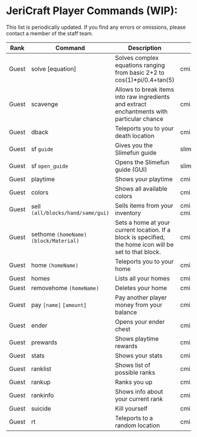# JeriCraft Player Commands (WIP):

This list is periodically updated. If you find any errors or omissions, please contact a member of the staff team.

| Rank  | Command                                 | Description                                                                                             | Node                                        |
|-------|-----------------------------------------|---------------------------------------------------------------------------------------------------------|---------------------------------------------|
| Guest | solve [equation]                        | Solves complex equations ranging from basic 2+2 to cos(1)*pi/0.4+tan(5)                                 | cmi.command.solve                           |
| Guest | scavenge                                | Allows to break items into raw ingredients and extract enchantments with particular chance              | cmi.command.scavenge                        |
| Guest | dback                                   | Teleports you to your death location                                                                    | cmi.command.dback                           |
| Guest | sf `guide`                              | Gives you the Slimefun guide                                                                            | slimefun.command.guide                      |
| Guest | sf `open_guide`                         | Opens the Slimefun guide (GUI)                                                                          | slimefun.command.open_guide                 |
| Guest | playtime                                | Shows your playtime                                                                                     | cmi.command.playtime                        |
| Guest | colors                                  | Shows all available colors                                                                              | cmi.command.colors                          |
| Guest | sell `(all/blocks/hand/same/gui)`       | Sells items from your inventory                                                                         | cmi.command.sell, cmi.command.sell.material |
| Guest | sethome `(homeName)` `(block/Material)` | Sets a home at your current location. If a block is specified, the home icon will be set to that block. | cmi.command.sethome                         |
| Guest | home `(homeName)`                       | Teleports you to your home                                                                              | cmi.command.home                            |
| Guest | homes                                   | Lists all your homes                                                                                    | cmi.command.homes                           |
| Guest | removehome `(homeName)`                 | Deletes your home                                                                                       | cmi.command.removehome                      |
| Guest | pay `[name]` `[amount]`                 | Pay another player money from your balance                                                              | cmi.command.pay                             |
| Guest | ender                                   | Opens your ender chest                                                                                  | cmi.command.ender                           |
| Guest | prewards                                | Shows playtime rewards                                                                                  | cmi.command.prewards                        |
| Guest | stats                                   | Shows your stats                                                                                        | cmi.command.stats                           |
| Guest | ranklist                                | Shows list of possible ranks                                                                            | cmi.command.ranklist                        |
| Guest | rankup                                  | Ranks you up                                                                                            | cmi.command.rankup                          |
| Guest | rankinfo                                | Shows info about your current rank                                                                      | cmi.command.rankinfo                        |
| Guest | suicide                                 | Kill yourself                                                                                           | cmi.command.suicide                         |
| Guest | rt                                      | Teleports to a random location                                                                          | cmi.command.rt                              |